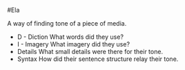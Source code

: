 #Ela 

A way of finding tone of a piece of media. 

- D - Diction 
What words did they use?
- I - Imagery 
What imagery did they use? 
- Details 
What small details were there for their tone. 
- Syntax 
How did their sentence structure relay their tone. 